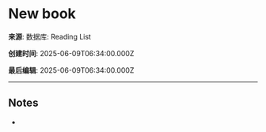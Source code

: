 # New book

**来源**: 数据库: Reading List

**创建时间**: 2025-06-09T06:34:00.000Z

**最后编辑**: 2025-06-09T06:34:00.000Z

---

## Notes

- 

